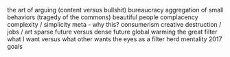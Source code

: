the art of arguing (content versus bullshit)
bureaucracy
aggregation of small behaviors (tragedy of the commons)
beautiful people
complacency
complexity / simplicity
meta - why this?
consumerism
creative destruction / jobs / art
sparse future versus dense future
global warming
the great filter
what I want versus what other wants
the eyes as a filter
herd mentality
2017 goals

